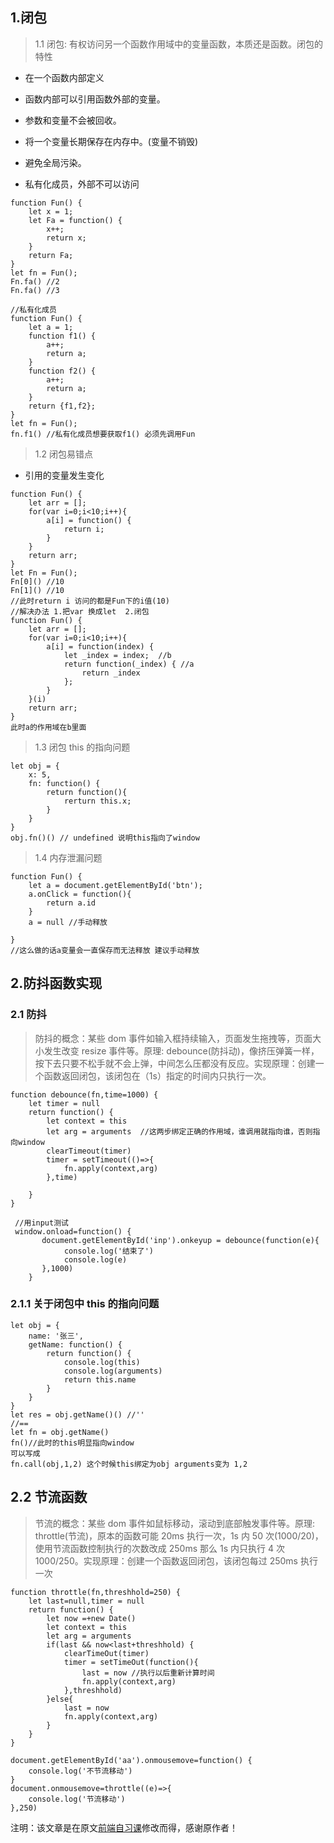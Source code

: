 ## 1.闭包

> 1.1 闭包: 有权访问另一个函数作用域中的变量函数，本质还是函数。闭包的特性

-   在一个函数内部定义
-   函数内部可以引用函数外部的变量。
-   参数和变量不会被回收。

-   将一个变量长期保存在内存中。(变量不销毁)
-   避免全局污染。
-   私有化成员，外部不可以访问

```
function Fun() {
    let x = 1;
    let Fa = function() {
        x++;
        return x;
    }
    return Fa;
}
let fn = Fun();
Fn.fa() //2
Fn.fa() //3

//私有化成员
function Fun() {
    let a = 1;
    function f1() {
        a++;
        return a;
    }
    function f2() {
        a++;
        return a;
    }
    return {f1,f2};
}
let fn = Fun();
fn.f1() //私有化成员想要获取f1() 必须先调用Fun

```

> 1.2 闭包易错点

-   引用的变量发生变化

```
function Fun() {
    let arr = [];
    for(var i=0;i<10;i++){
        a[i] = function() {
            return i;
        }
    }
    return arr;
}
let Fn = Fun();
Fn[0]() //10
Fn[1]() //10
//此时return i 访问的都是Fun下的i值(10)
//解决办法 1.把var 换成let  2.闭包
function Fun() {
    let arr = [];
    for(var i=0;i<10;i++){
        a[i] = function(index) {
            let _index = index;  //b
            return function(_index) { //a
                return _index
            };
        }
    }(i)
    return arr;
}
此时a的作用域在b里面

```

> 1.3 闭包 this 的指向问题

```
let obj = {
    x: 5,
    fn: function() {
        return function(){
            rerturn this.x;
        }
    }
}
obj.fn()() // undefined 说明this指向了window
```

> 1.4 内存泄漏问题

```
function Fun() {
    let a = document.getElementById('btn');
    a.onClick = function(){
        return a.id
    }
    a = null //手动释放

}
//这么做的话a变量会一直保存而无法释放 建议手动释放
```

## 2.防抖函数实现

### 2.1 防抖

> 防抖的概念：某些 dom 事件如输入框持续输入，页面发生拖拽等，页面大小发生改变 resize 事件等。原理: debounce(防抖动)，像挤压弹簧一样，按下去只要不松手就不会上弹，中间怎么压都没有反应。实现原理：创建一个函数返回闭包，该闭包在（1s）指定的时间内只执行一次。

```
function debounce(fn,time=1000) {
    let timer = null
    return function() {
        let context = this
        let arg = arguments  //这两步绑定正确的作用域，谁调用就指向谁，否则指向window
        clearTimeout(timer)
        timer = setTimeout(()=>{
            fn.apply(context,arg)
        },time)

    }
}

 //用input测试
 window.onload=function() {
       document.getElementById('inp').onkeyup = debounce(function(e){
            console.log('结束了')
            console.log(e)
       },1000)
    }
```

### 2.1.1 关于闭包中 this 的指向问题

```
let obj = {
    name: '张三',
    getName: function() {
        return function() {
            console.log(this)
            console.log(arguments)
            return this.name
        }
    }
}
let res = obj.getName()() //''
//==
let fn = obj.getName()
fn()//此时的this明显指向window
可以写成
fn.call(obj,1,2) 这个时候this绑定为obj arguments变为 1,2
```

## 2.2 节流函数

> 节流的概念：某些 dom 事件如鼠标移动，滚动到底部触发事件等。原理: throttle(节流)，原本的函数可能 20ms 执行一次，1s 内 50 次(1000/20)，使用节流函数控制执行的次数改成 250ms 那么 1s 内只执行 4 次 1000/250。实现原理：创建一个函数返回闭包，该闭包每过 250ms 执行一次

```
function throttle(fn,threshhold=250) {
    let last=null,timer = null
    return function() {
        let now =+new Date()
        let context = this
        let arg = arguments
        if(last && now<last+threshhold) {
            clearTimeOut(timer)
            timer = setTimeOut(function(){
                last = now //执行以后重新计算时间
                fn.apply(context,arg)
            },threshhold)
        }else{
            last = now
            fn.apply(context,arg)
        }
    }
}

document.getElementById('aa').onmousemove=function() {
    console.log('不节流移动')
}
document.onmousemove=throttle((e)=>{
    console.log('节流移动')
},250)
```

注明：该文章是在原文[前端自习课](https://mp.weixin.qq.com/s/-HPtViPA926BwNp599555w)修改而得，感谢原作者！
